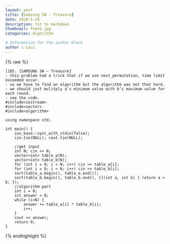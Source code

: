 ```yaml
---
layout: post
title: [Samsung SW - Treasure]
date: 2020-5-29
description: txt to markdown
thumbnail: food1.jpg
categories: Algorithm

# Information for the author block
author : Loui
---
```


{% raw %}

	﻿[185. [SAMSUNG SW – Treasure]
	- this problem had a trick that if we use next_permutation, time limit exceeded occur.
	- so we have to find an algorithm but the algorithm was not that hard.
	- we should just mulitply a’s minimum value with b’s maximum value for each round.
	- see the code.
	#include<iostream>
	#include<vector>
	#include<algorithm>
	
	using namespace std;
	
	int main() {
		ios_base::sync_with_stdio(false);
		cin.tie(NULL); cout.tie(NULL);
	
		//get input
		int N; cin >> N;
		vector<int> table_a(N);
		vector<int> table_b(N);
		for (int i = 0; i < N; i++) cin >> table_a[i];
		for (int i = 0; i < N; i++) cin >> table_b[i];
		sort(table_a.begin(), table_a.end());
		sort(table_b.begin(), table_b.end(), [](int a, int b) { return a > b; });
		//algorithm part
		int i = 0;
		int answer = 0;
		while (i<N) {
			answer += table_a[i] * table_b[i];
			i++;
		}
		cout << answer;
		return 0;
	}
	
	
{% endhighlight %}
